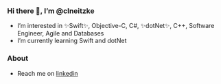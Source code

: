 ### Hi there 👋,  I’m @clneitzke 

- I’m interested in ✨Swift✨, Objective-C, C#, ✨dotNet✨, C++, Software Engineer, Agile and Databases
- I’m currently learning Swift and dotNet

### About

- Reach me on [linkedin](https://linkedin.com/in/clneitzke/)

<!--
**cneitzke/cneitzke** is a ✨ _special_ ✨ repository because its `README.md` (this file) appears on your GitHub profile.

Here are some ideas to get you started:

- 🔭 I’m currently working on ...
- 🌱 I’m currently learning ...
- 👯 I’m looking to collaborate on ...
- 🤔 I’m looking for help with ...
- 💬 Ask me about ...
- 📫 How to reach me: ...
- 😄 Pronouns: ...
- ⚡ Fun fact: ...
-->
